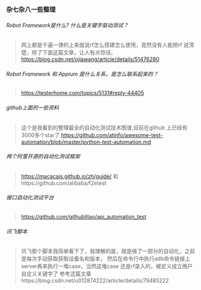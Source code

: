 ### 杂七杂八一些整理
######   Robot Framework是什么? 什么是关键字驱动测试？
>网上都是千遍一律的上来就说rf怎么搭建怎么使用，竟然没有人能把rf 说清楚，除了下面这篇文章，让人有点惊讶。
>https://blog.csdn.net/ojiawang/article/details/51476280

######   Robot Framework  和 Appium 是什么关系，是怎么联系起来的？
> 
>https://testerhome.com/topics/5131#reply-44405

######   github上面的一些资料
>这个是我看到的整理最全的自动化测试技术图谱,目前在github 上已经有3000多个star了
>https://github.com/atinfo/awesome-test-automation/blob/master/python-test-automation.md

######   两个阿里开源的自动化测试框架
>https://macacajs.github.io/zh/guide/  和https://github.com/alibaba/f2etest 


######   接口自动化测试平台
>https://github.com/githublitao/api_automation_test

######  讯飞脚本
>讯飞那个脚本我简单看下了，我理解的是，就是做了一部分的自动化，之前是每次手动获取获取设备名和版本，
然后在命令行中执行adb命令链接上server再来执行一堆case，当然这堆case 还是rf录入的，被定义成立用户自定义关键字了
>参考这篇文章https://blog.csdn.net/u012874222/article/details/79485222